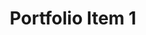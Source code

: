 ---
title: Portfolio Item 1
description: Description of portfolio item 1
image: /assets/images/portfolio/port1.jpg
image_mobile: /assets/images/portfolio/port1-m.jpg
--- 